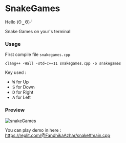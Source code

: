 # SnakeGames
Hello (ʘ‿ʘ)╯

Snake Games on your's terminal
<h3> Usage </h3>

First compile file `snakegames.cpp`

```
clang++ -Wall -std=c++11 snakegames.cpp -o snakegames
```

Key used :

- <kbd>W</kbd> for Up
- <kbd>S</kbd> for Down
- <kbd>D</kbd> for Right
- <kbd>A</kbd> for Left

<h3> Preview </h3>

![snakeGames](https://user-images.githubusercontent.com/99522867/153840407-3aba10ca-4cad-499c-86d8-e03758eae867.gif)


You can play demo in here : https://replit.com/@FandhikaAzhar/snake#main.cpp
